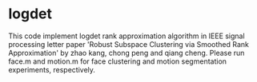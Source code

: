 # logdet
This code implement logdet rank approximation algorithm in IEEE signal processing letter paper 'Robust Subspace Clustering via Smoothed Rank Approximation' by zhao kang, chong peng and qiang cheng.
Please run face.m and motion.m for face clustering and motion segmentation experiments, respectively.
